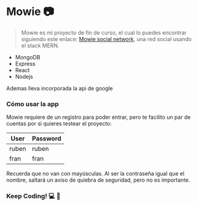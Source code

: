 # Mowie :camera:

>Mowie es mi proyecto de fin de curso, el cual lo puedes encontrar siguiendo este enlace: [Mowie social network](https://mowie-social.herokuapp.com/), una red social usando el stack MERN.

  - MongoDB
  - Express
  - React
  - Nodejs

Ademas lleva incorporada la api de google


### Cómo usar la app

Mowie requiere de un registro para poder entrar, pero te facilito un par de cuentas por si quieres testear el proyecto:

| User | Password |
| ------ | ------ |
| ruben | ruben |
| fran | fran |
  
Recuerda que no van con mayúsculas. 
Al ser la contraseña igual que el nombre, saltará un aviso de quiebra de seguridad, pero no es importante.
  
### Keep Coding! :computer: :rocket:
